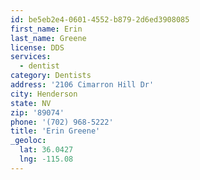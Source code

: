 ```yaml
---
id: be5eb2e4-0601-4552-b879-2d6ed3908085
first_name: Erin
last_name: Greene
license: DDS
services:
  - dentist
category: Dentists
address: '2106 Cimarron Hill Dr'
city: Henderson
state: NV
zip: '89074'
phone: '(702) 968-5222'
title: 'Erin Greene'
_geoloc:
  lat: 36.0427
  lng: -115.08
---
```

